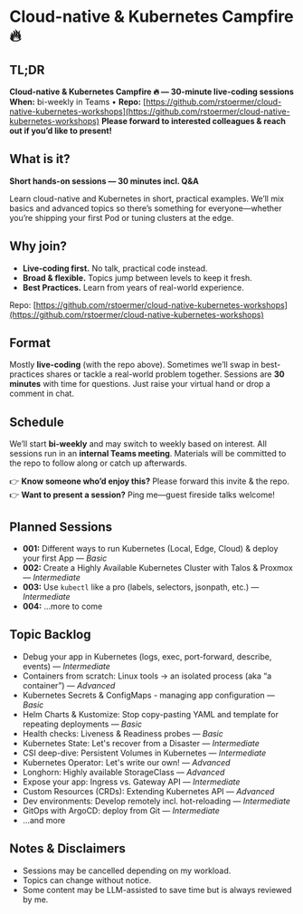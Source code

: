 
# Cloud-native & Kubernetes Campfire 🔥

## TL;DR

**Cloud-native & Kubernetes Campfire 🔥 — 30-minute live-coding sessions**
**When:** bi-weekly in Teams • **Repo:** [https://github.com/rstoermer/cloud-native-kubernetes-workshops](https://github.com/rstoermer/cloud-native-kubernetes-workshops)
**Please forward to interested colleagues & reach out if you’d like to present!**

## What is it?

**Short hands-on sessions — 30 minutes incl. Q&A**

Learn cloud-native and Kubernetes in short, practical examples. We’ll mix basics and advanced topics so there’s something for everyone—whether you’re shipping your first Pod or tuning clusters at the edge.

## Why join?

* **Live-coding first.** No talk, practical code instead.
* **Broad & flexible.** Topics jump between levels to keep it fresh.
* **Best Practices.** Learn from years of real-world experience.

Repo: [https://github.com/rstoermer/cloud-native-kubernetes-workshops](https://github.com/rstoermer/cloud-native-kubernetes-workshops)

## Format

Mostly **live-coding** (with the repo above). Sometimes we’ll swap in best-practices shares or tackle a real-world problem together.
Sessions are **30 minutes** with time for questions. Just raise your virtual hand or drop a comment in chat.

## Schedule

We’ll start **bi-weekly** and may switch to weekly based on interest.
All sessions run in an **internal Teams meeting**. Materials will be committed to the repo to follow along or catch up afterwards.

👉 **Know someone who’d enjoy this?** Please forward this invite & the repo.
👉 **Want to present a session?** Ping me—guest fireside talks welcome!

## Planned Sessions

* **001:** Different ways to run Kubernetes (Local, Edge, Cloud) & deploy your first App — *Basic*
* **002:** Create a Highly Available Kubernetes Cluster with Talos & Proxmox — *Intermediate*
* **003:** Use `kubectl` like a pro (labels, selectors, jsonpath, etc.) — *Intermediate*
* **004:** …more to come

## Topic Backlog

* Debug your app in Kubernetes (logs, exec, port-forward, describe, events) — *Intermediate*
* Containers from scratch: Linux tools → an isolated process (aka “a container”) — *Advanced*
* Kubernetes Secrets & ConfigMaps - managing app configuration — *Basic*
* Helm Charts & Kustomize: Stop copy-pasting YAML and template for repeating deployments  — *Basic*
* Health checks: Liveness & Readiness probes — *Basic*
* Kubernetes State: Let's recover from a Disaster — *Intermediate*
* CSI deep-dive: Persistent Volumes in Kubernetes — *Intermediate*
* Kubernetes Operator: Let's write our own! — *Advanced*
* Longhorn: Highly available StorageClass — *Advanced*
* Expose your app: Ingress vs. Gateway API — *Intermediate*
* Custom Resources (CRDs): Extending Kubernetes API — *Advanced*
* Dev environments: Develop remotely incl. hot-reloading — *Intermediate*
* GitOps with ArgoCD: deploy from Git — *Intermediate*
* …and more

## Notes & Disclaimers

* Sessions may be cancelled depending on my workload.
* Topics can change without notice.
* Some content may be LLM-assisted to save time but is always reviewed by me.
